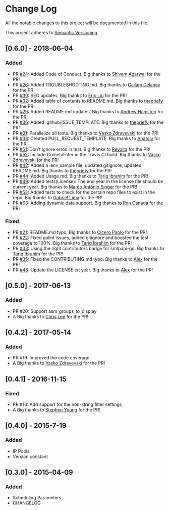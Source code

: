 # Change Log
All the notable changes to this project will be documented in this file.

This project adheres to [Semantic Versioning](http://semver.org/).

## [0.6.0] - 2018-06-04
### Added
- PR [#24](https://github.com/sendgrid/smtpapi-go/pull/24): Added Code of Conduct. Big thanks to [Shivam Agarwal](https://github.com/gr8shivam) for the PR!
- PR [#26](https://github.com/sendgrid/smtpapi-go/pull/26): Added TROUBLESHOOTING.md. Big thanks to [Callam Delaney](https://github.com/cal97g) for the PR!
- PR [#30](https://github.com/sendgrid/smtpapi-go/pull/30): SEO updates. Big thanks to [Eric Liu](https://github.com/eric1iu) for the PR!
- PR [#32](https://github.com/sendgrid/smtpapi-go/pull/32): Added table of contents to README.md. Big thanks to [thepriefy](https://github.com/thepriefy) for the PR!
- PR [#29](https://github.com/sendgrid/smtpapi-go/pull/29): Added README.md updates. Big thanks to [Andrew Hamilton](https://github.com/ahamilton55) for the PR!
- PR [#36](https://github.com/sendgrid/smtpapi-go/pull/36): Added .github/ISSUE_TEMPLATE. Big thanks to [thepriefy](https://github.com/thepriefy) for the PR!
- PR [#31](https://github.com/sendgrid/smtpapi-go/pull/31): Parallelize all tests. Big thanks to [Vasko Zdravevski](https://github.com/vaskoz) for the PR!
- PR [#38](https://github.com/sendgrid/smtpapi-go/pull/38): Created PULL_REQUEST_TEMPLATE. Big thanks to [Anatoly](https://github.com/anatolyyyyyy) for the PR!
- PR [#51](https://github.com/sendgrid/smtpapi-go/pull/51): Don't ignore erros in test. Big thanks to [Revolta](https://github.com/keydrevolta) for the PR!
- PR [#52](https://github.com/sendgrid/smtpapi-go/pull/52): Include Gometalinter in the Travis CI build. Big thanks to [Vasko Zdravevski](https://github.com/vaskoz) for the PR!
- PR [#42](https://github.com/sendgrid/smtpapi-go/pull/42): Added a .env_sample file, updated gitignore, updated README.md. Big thanks to [thepriefy](https://github.com/thepriefy) for the PR!
- PR [#44](https://github.com/sendgrid/smtpapi-go/pull/44): Added Usage.md. Big thanks to [Tariq Ibrahim](https://github.com/tariq1890) for the PR!
- PR [#49](https://github.com/sendgrid/smtpapi-go/pull/49): Added tests(License): The end year in the license file should be current year. Big thanks to [Marco Antônio Singer](https://github.com/marcosinger) for the PR!
- PR [#53](https://github.com/sendgrid/smtpapi-go/pull/53): Added tests to check for the certain repo files to exist in the repo. Big thanks to [Gabriel Lima](https://github.com/gabrielclima) for the PR!
- PR [#63](https://github.com/sendgrid/smtpapi-go/pull/63): Adding dynamic data support. Big thanks to [Ron Canada](https://github.com/roncanada) for the PR!

### Fixed
- PR [#21](https://github.com/sendgrid/smtpapi-go/pull/21): README.md typo. Big thanks to [Cícero Pablo](https://github.com/ciceropablo) for the PR!
- PR [#22](https://github.com/sendgrid/smtpapi-go/pull/22): Fixed golint issues, added gitignore and boosted the test coverage to 100%. Big thanks to [Tariq Ibrahim](https://github.com/tariq1890) for the PR!
- PR [#33](https://github.com/sendgrid/smtpapi-go/pull/33): Using the right contributors badge for smtpapi-go. Big thanks to [Tariq Ibrahim](https://github.com/tariq1890) for the PR!
- PR [#35](https://github.com/sendgrid/smtpapi-go/pull/35): Fixed the CONTRIBUTING.md typo. Big thanks to [Alex](https://github.com/pushkyn) for the PR!
- PR [#48](https://github.com/sendgrid/smtpapi-go/pull/48): Update the LICENSE.txt year. Big thanks to [Alex](https://github.com/pushkyn) for the PR!

## [0.5.0] - 2017-06-13
### Added
- PR #20: Support asm_groups_to_display
- A Big thanks to [Chris Lee](https://github.com/clee) for the PR!

## [0.4.2] - 2017-05-14
### Added
- PR #19: Improved the code coverage
- A Big thanks to [Vasko Zdravevski](https://github.com/vaskoz) for the PR!

## [0.4.1] - 2016-11-15
### Fixed
- PR #16: Add support for the non-string filter settings
- A Big thanks to [Stephen Young](https://github.com/hownowstephen) for the PR!

## [0.4.0] - 2015-7-19
### Added
- IP Pools
- Version constant

## [0.3.0] - 2015-04-09
### Added
- Scheduling Parameters
- CHANGELOG
